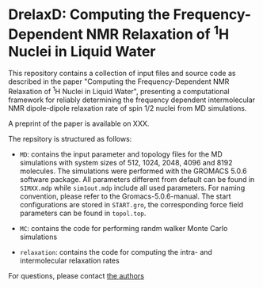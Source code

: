 # DrelaxD: Computing the Frequency-Dependent NMR Relaxation of <sup>1</sup>H Nuclei in Liquid Water

This repository contains a collection of input files and source code as described in the paper "Computing the Frequency-Dependent NMR Relaxation of <sup>1</sup>H Nuclei in Liquid Water", presenting a computational framework for reliably determining the frequency dependent intermolecular NMR dipole-dipole relaxation rate of spin 1/2 nuclei from MD simulations.

A preprint of the paper is available on XXX.

The repsitory is structured as follows:
* `MD`: contains the input parameter and topology files for the MD simulations with system sizes of 512, 1024, 2048, 4096 and 8192 molecules. The simulations were performed with the GROMACS 5.0.6 software package. All parameters different from default can be found in `SIMXX.mdp` while `sim1out.mdp` include all used parameters. For naming convention, please refer to the Gromacs-5.0.6-manual. The start configurations are stored in `START.gro`, the corresponding force field parameters can be found in `topol.top`. 
  
* `MC`: contains the code for performing randm walker Monte Carlo simulations
  
* `relaxation`: contains the code for computing the intra- and intermolecular relaxation rates 


For questions, please contact [the authors](mailto:dietmar.paschek@uni-rostock.de)